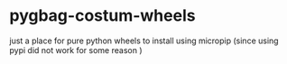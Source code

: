 # pygbag-costum-wheels
just a place for pure python wheels to install using micropip (since using pypi did not work for some reason )
